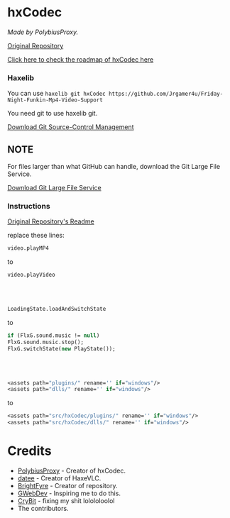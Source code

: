 # hxCodec

*Made by PolybiusProxy.*

[Original Repository](https://github.com/brightfyregit/Friday-Night-Funkin-Mp4-Video-Support)

[Click here to check the roadmap of hxCodec here](https://github.com/brightfyregit/Friday-Night-Funkin-Mp4-Video-Support/projects/1)
  
### Haxelib

You can use `haxelib git hxCodec https://github.com/Jrgamer4u/Friday-Night-Funkin-Mp4-Video-Support`

You need git to use haxelib git.

[Download Git Source-Control Management](https://git-scm.com/downloads)

## NOTE

For files larger than what GitHub can handle, download the Git Large File Service.

[Download Git Large File Service](https://git-lfs.github.com/)

### Instructions

[Original Repository's Readme](https://github.com/brightfyregit/Friday-Night-Funkin-Mp4-Video-Support/tree/347fa07c72626e1fcbe60a39554401b169234282)

replace these lines:

```haxe
video.playMP4
```
to
```haxe
video.playVideo
```
<br><br>

```haxe
LoadingState.loadAndSwitchState
```
to
```haxe
if (FlxG.sound.music != null)
FlxG.sound.music.stop();
FlxG.switchState(new PlayState());
```

<br><br>

```haxe
<assets path="plugins/" rename='' if="windows"/>
<assets path="dlls/" rename='' if="windows"/>
```
to
```haxe
<assets path="src/hxCodec/plugins/" rename='' if="windows"/>
<assets path="src/hxCodec/dlls/" rename='' if="windows"/>
```


# Credits

- [PolybiusProxy](https://github.com/polybiusproxy) - Creator of hxCodec.
- [datee](https://github.com/datee) - Creator of HaxeVLC.
- [BrightFyre](https://github.com/brightfyregit) - Creator of repository.
- [GWebDev](https://github.com/GrowtopiaFli) - Inspiring me to do this.
- [CryBit](https://github.com/CryBitDev) - fixing my shit lolololoolol
- The contributors.
